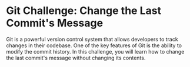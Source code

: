 # Git Challenge: Change the Last Commit's Message

Git is a powerful version control system that allows developers to track changes in their codebase. One of the key features of Git is the ability to modify the commit history. In this challenge, you will learn how to change the last commit's message without changing its contents.
